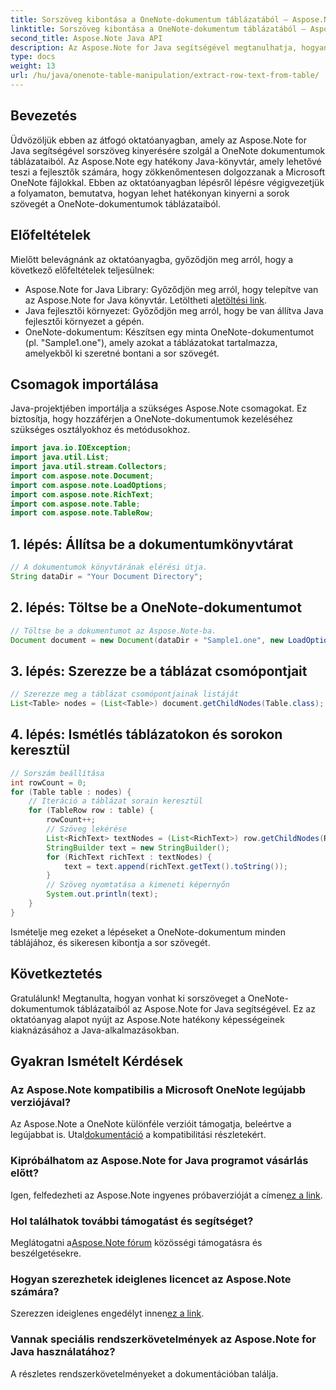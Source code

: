 ```yaml
---
title: Sorszöveg kibontása a OneNote-dokumentum táblázatából – Aspose.Note
linktitle: Sorszöveg kibontása a OneNote-dokumentum táblázatából – Aspose.Note
second_title: Aspose.Note Java API
description: Az Aspose.Note for Java segítségével megtanulhatja, hogyan bontsa ki könnyedén sorszövegeket OneNote-táblázatokból. Kövesse lépésenkénti útmutatónkat a zökkenőmentes integráció érdekében.
type: docs
weight: 13
url: /hu/java/onenote-table-manipulation/extract-row-text-from-table/
---
```

## Bevezetés
Üdvözöljük ebben az átfogó oktatóanyagban, amely az Aspose.Note for Java segítségével sorszöveg kinyerésére szolgál a OneNote dokumentumok táblázataiból. Az Aspose.Note egy hatékony Java-könyvtár, amely lehetővé teszi a fejlesztők számára, hogy zökkenőmentesen dolgozzanak a Microsoft OneNote fájlokkal. Ebben az oktatóanyagban lépésről lépésre végigvezetjük a folyamaton, bemutatva, hogyan lehet hatékonyan kinyerni a sorok szövegét a OneNote-dokumentumok táblázataiból.
## Előfeltételek
Mielőtt belevágnánk az oktatóanyagba, győződjön meg arról, hogy a következő előfeltételek teljesülnek:
-  Aspose.Note for Java Library: Győződjön meg arról, hogy telepítve van az Aspose.Note for Java könyvtár. Letöltheti a[letöltési link](https://releases.aspose.com/note/java/).
- Java fejlesztői környezet: Győződjön meg arról, hogy be van állítva Java fejlesztői környezet a gépén.
- OneNote-dokumentum: Készítsen egy minta OneNote-dokumentumot (pl. "Sample1.one"), amely azokat a táblázatokat tartalmazza, amelyekből ki szeretné bontani a sor szövegét.
## Csomagok importálása
Java-projektjében importálja a szükséges Aspose.Note csomagokat. Ez biztosítja, hogy hozzáférjen a OneNote-dokumentumok kezeléséhez szükséges osztályokhoz és metódusokhoz.
```java
import java.io.IOException;
import java.util.List;
import java.util.stream.Collectors;
import com.aspose.note.Document;
import com.aspose.note.LoadOptions;
import com.aspose.note.RichText;
import com.aspose.note.Table;
import com.aspose.note.TableRow;
```
## 1. lépés: Állítsa be a dokumentumkönyvtárat
```java
// A dokumentumok könyvtárának elérési útja.
String dataDir = "Your Document Directory";
```
## 2. lépés: Töltse be a OneNote-dokumentumot
```java
// Töltse be a dokumentumot az Aspose.Note-ba.
Document document = new Document(dataDir + "Sample1.one", new LoadOptions());
```
## 3. lépés: Szerezze be a táblázat csomópontjait
```java
// Szerezze meg a táblázat csomópontjainak listáját
List<Table> nodes = (List<Table>) document.getChildNodes(Table.class);
```
## 4. lépés: Ismétlés táblázatokon és sorokon keresztül
```java
// Sorszám beállítása
int rowCount = 0;
for (Table table : nodes) {
    // Iteráció a táblázat sorain keresztül
    for (TableRow row : table) {
        rowCount++;
        // Szöveg lekérése
        List<RichText> textNodes = (List<RichText>) row.getChildNodes(RichText.class);
        StringBuilder text = new StringBuilder();
        for (RichText richText : textNodes) {
            text = text.append(richText.getText().toString());
        }
        // Szöveg nyomtatása a kimeneti képernyőn
        System.out.println(text);
    }
}
```
Ismételje meg ezeket a lépéseket a OneNote-dokumentum minden táblájához, és sikeresen kibontja a sor szövegét.
## Következtetés
Gratulálunk! Megtanulta, hogyan vonhat ki sorszöveget a OneNote-dokumentumok táblázataiból az Aspose.Note for Java segítségével. Ez az oktatóanyag alapot nyújt az Aspose.Note hatékony képességeinek kiaknázásához a Java-alkalmazásokban.
## Gyakran Ismételt Kérdések
### Az Aspose.Note kompatibilis a Microsoft OneNote legújabb verziójával?
 Az Aspose.Note a OneNote különféle verzióit támogatja, beleértve a legújabbat is. Utal[dokumentáció](https://reference.aspose.com/note/java/) a kompatibilitási részletekért.
### Kipróbálhatom az Aspose.Note for Java programot vásárlás előtt?
Igen, felfedezheti az Aspose.Note ingyenes próbaverzióját a címen[ez a link](https://releases.aspose.com/).
### Hol találhatok további támogatást és segítséget?
 Meglátogatni a[Aspose.Note fórum](https://forum.aspose.com/c/note/28) közösségi támogatásra és beszélgetésekre.
### Hogyan szerezhetek ideiglenes licencet az Aspose.Note számára?
 Szerezzen ideiglenes engedélyt innen[ez a link](https://purchase.aspose.com/temporary-license/).
### Vannak speciális rendszerkövetelmények az Aspose.Note for Java használatához?
A részletes rendszerkövetelményeket a dokumentációban találja.
